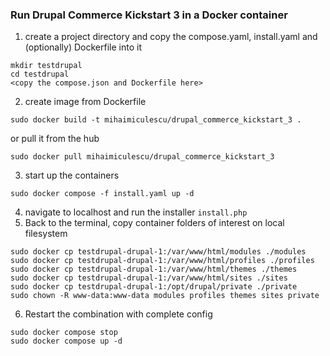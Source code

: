 ### Run Drupal Commerce Kickstart 3 in a Docker container ###

1. create a project directory and copy the compose.yaml, install.yaml and (optionally) Dockerfile into it
```
mkdir testdrupal
cd testdrupal
<copy the compose.json and Dockerfile here>
```
2. create image from Dockerfile
```
sudo docker build -t mihaimiculescu/drupal_commerce_kickstart_3 .
```
or pull it from the hub
```
sudo docker pull mihaimiculescu/drupal_commerce_kickstart_3
```
3. start up the containers
```
sudo docker compose -f install.yaml up -d
```
4. navigate to localhost and run the installer `install.php`
5. Back to the terminal, copy container folders of interest on local filesystem
```
sudo docker cp testdrupal-drupal-1:/var/www/html/modules ./modules
sudo docker cp testdrupal-drupal-1:/var/www/html/profiles ./profiles
sudo docker cp testdrupal-drupal-1:/var/www/html/themes ./themes
sudo docker cp testdrupal-drupal-1:/var/www/html/sites ./sites
sudo docker cp testdrupal-drupal-1:/opt/drupal/private ./private
sudo chown -R www-data:www-data modules profiles themes sites private
```
6. Restart the combination with complete config
```
sudo docker compose stop
sudo docker compose up -d
```
